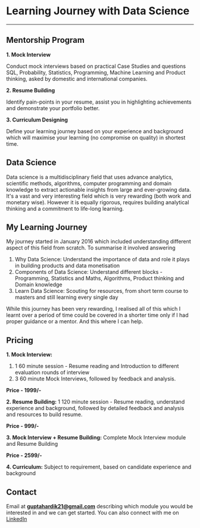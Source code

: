 # Learning Journey with Data Science
---
## Mentorship Program

<p style="font-weight:bold"> 1. Mock Interview </p><p>Conduct mock interviews based on practical Case Studies and questions SQL, Probability, Statistics, Programming, Machine Learning and Product thinking, asked by domestic and international companies.</p>
<p style="font-weight:bold"> 2. Resume Building </p><p>Identify pain-points in your resume, assist you in highlighting achievements and demonstrate your portfolio better.</p>
<p style="font-weight:bold"> 3. Curriculum Designing </p><p>Define your learning journey based on your experience and background which will maximise your learning (no compromise on quality) in shortest time.</p>
<p> </p>


## Data Science
Data science is a multidisciplinary field that uses advance analytics, scientific methods, algorithms, computer programming and domain knowledge to extract actionable insights from large and ever-growing data. It's a vast and very interesting field which is very rewarding (both work and monetary wise). However it is equally rigorous, requires building analytical thinking and a commitment to life-long learning.  
<p> </p>


## My Learning Journey
My journey started in January 2016 which included understanding different aspect of this field from scratch. To summarise it involved answering

1. Why Data Science: Understand the importance of data and role it plays in building products and data monetisation
2. Components of Data Science: Understand different blocks - Programming, Statistics and Maths, Algorithms, Product thinking and Domain knowledge
3. Learn Data Science: Scouting for resources, from short term course to masters and still learning every single day

While this journey has been very rewarding, I realised all of this which I learnt over a period of time could be covered in a shorter time only if I had proper guidance or a mentor. And this where I can help. 


## Pricing
**1. Mock Interview:** 
1. 1 60 minute session - Resume reading and Introduction to different evaluation rounds of interview
2. 3 60 minute Mock Interviews, followed by feedback and analysis. 

**Price - 1999/-**

**2. Resume Building:** 
1 120 minute session - Resume reading, understand experience and background, followed by detailed feedback and analysis and resources to build resume.

**Price - 999/-**

**3. Mock Interview + Resume Building:** 
Complete Mock Interview module and Resume Building

**Price - 2599/-**

**4. Curriculum:** 
Subject to requirement, based on candidate experience and background


## Contact
Email at **guptahardik21@gmail.com** describing which module you would be interested in and we can get started. You can also connect with me on <a href="https://www.linkedin.com/in/hardiklgupta/">LinkedIn</a>
<br><br>


